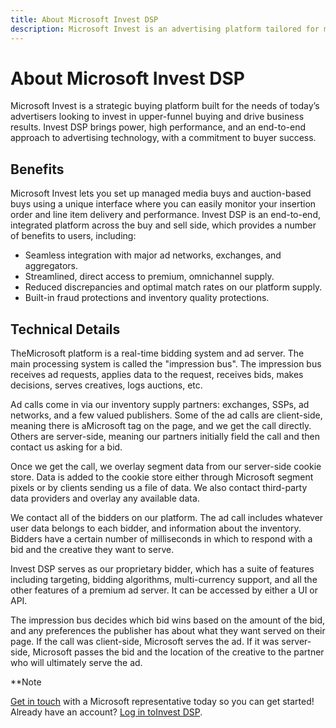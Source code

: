 ```yaml
---
title: About Microsoft Invest DSP
description: Microsoft Invest is an advertising platform tailored for modern advertisers, offering Invest DSP for effective upper-funnel buying. It provides seamless integration, direct access to premium supply, reduced discrepancies, and built-in fraud protection. The platform employs real-time bidding, data overlays, and a proprietary bidder for optimized ad serving.
---
```

# About Microsoft Invest DSP

Microsoft Invest is a strategic buying platform
built for the needs of today’s advertisers looking to invest in
upper-funnel buying and drive business results. Invest
DSP brings power, high performance, and an end-to-end approach to
advertising technology, with a commitment to buyer success.



## Benefits

Microsoft Invest lets you set up managed media buys
and auction-based buys using a unique interface where you can easily
monitor your insertion order and line item delivery and performance.
Invest DSP is an end-to-end, integrated platform
across the buy and sell side, which provides a number of benefits to
users, including:

- Seamless integration with major ad networks, exchanges, and
  aggregators.
- Streamlined, direct access to premium, omnichannel supply.
- Reduced discrepancies and optimal match rates on our platform supply.
- Built-in fraud protections and inventory quality protections.





## Technical Details

TheMicrosoft platform is a real-time bidding system
and ad server. The main processing system is called the "impression
bus". The impression bus receives ad requests, applies data to the
request, receives bids, makes decisions, serves creatives, logs
auctions, etc.

Ad calls come in via our inventory supply partners: exchanges, SSPs, ad
networks, and a few valued publishers. Some of the ad calls are
client-side, meaning there is aMicrosoft tag on the
page, and we get the call directly. Others are server-side, meaning our
partners initially field the call and then contact us asking for a bid.

Once we get the call, we overlay segment data from our server-side
cookie store. Data is added to the cookie store either through
Microsoft segment pixels or by clients sending us a
file of data. We also contact third-party data providers and overlay any
available data.

We contact all of the bidders on our platform. The ad call includes
whatever user data belongs to each bidder, and information about the
inventory. Bidders have a certain number of milliseconds in which to
respond with a bid and the creative they want to serve.

Invest DSP serves as our proprietary bidder,
which has a suite of features including targeting, bidding algorithms,
multi-currency support, and all the other features of a premium ad
server. It can be accessed by either a UI or API.

The impression bus decides which bid wins based on the amount of the
bid, and any preferences the publisher has about what they want served
on their page. If the call was client-side,
Microsoft serves the ad. If it was server-side,
Microsoft passes the bid and the location of the
creative to the partner who will ultimately serve the ad.





**Note

<a href="https://www.Microsoft.com/contact-us/" class="xref"
target="_blank">Get in touch</a> with a Microsoft
representative today so you can get started! Already have an account?
<a href="https://invest.Microsoft.com/login" class="xref"
target="_blank">Log in toInvest DSP</a>.
















